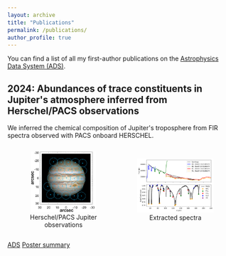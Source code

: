 ```yaml
---
layout: archive
title: "Publications"
permalink: /publications/
author_profile: true
---
```



You can find a list of all my first-author publications on the [Astrophysics Data System (ADS)](
https://ui.adsabs.harvard.edu/search/fq=%7B!type%3Daqp%20v%3D%24fq_database%7D&fq_database=(database%3Aastronomy%20OR%20database%3Aphysics)&q=%20%20author%3A%22%5Egapp%2C%20c%22&sort=date%20desc%2C%20bibcode%20desc&p_=0).


2024: Abundances of trace constituents in Jupiter's atmosphere inferred from Herschel/PACS observations
----------------------------------------------------------------------------

We inferred the chemical composition of Jupiter's troposphere from FIR spectra observed with PACS onboard HERSCHEL.

<div style="display: flex; flex-direction: row; justify-content: space-around; align-items: center; text-align: center;">
  <figure>
    <img src="/images/jupiter.png" alt="Herschel/PACS Jupiter observations" style="width: 85%;">
    <figcaption>Herschel/PACS Jupiter observations</figcaption>
  </figure>

  <figure>
    <img src="/images/jupiter_spectra.png" alt="Jupiter spectra" style="width: 125%;">
    <figcaption>Extracted spectra</figcaption>
  </figure>

</div>

[ADS](https://ui.adsabs.harvard.edu/abs/2024A%26A...688A..10G/abstract) [Poster summary](/files/epsc2024.pdf)
